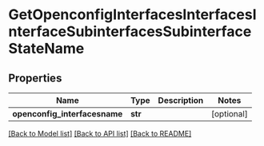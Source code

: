 # GetOpenconfigInterfacesInterfacesInterfaceSubinterfacesSubinterfaceStateName

## Properties
Name | Type | Description | Notes
------------ | ------------- | ------------- | -------------
**openconfig_interfacesname** | **str** |  | [optional] 

[[Back to Model list]](../README.md#documentation-for-models) [[Back to API list]](../README.md#documentation-for-api-endpoints) [[Back to README]](../README.md)


